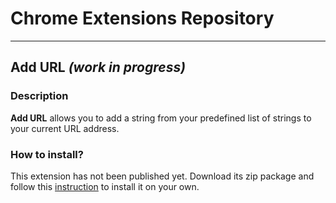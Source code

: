 # Chrome Extensions Repository #

----------


## Add URL *(work in progress)* ##
### Description ###

**Add URL** allows you to add a string from your predefined list of strings to your current URL address.

### How to install? ###
This extension has not been published yet. Download its zip package and follow this [instruction](https://developer.chrome.com/extensions/getstarted#unpacked) to install it on your own.

